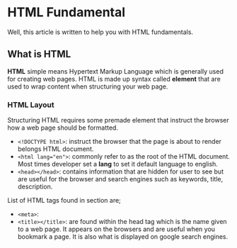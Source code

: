 # HTML Fundamental

Well, this article is written to help you with HTML fundamentals.

## What is HTML

**HTML** simple means Hypertext Markup Language which is generally used for creating web pages. HTML is made up syntax called **element** that are used to wrap content when structuring your web page.

### HTML Layout
Structuring HTML requires some premade element that instruct the browser how a web page should be formatted.

- ```<!DOCTYPE html>```: instruct the browser that the page is about to render belongs HTML document.
- ```<html lang="en">```: commonly refer to as the root of the HTML document. Most times developer set a **lang** to set it default language to english.
- ```<head></head>```: contains information that are hidden for user to see but are useful for the browser and search engines such as keywords, title, description.

List of HTML tags found in <head></head> section are;

- ```<meta>```: 
- ```<title></title>```: are found within the head tag which is the name given to a web page. It appears on the browsers and are useful when you bookmark a page. It is also what is displayed on google search engines.

